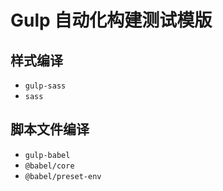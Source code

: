 # Gulp 自动化构建测试模版

## 样式编译

- `gulp-sass`
- `sass`

## 脚本文件编译

- `gulp-babel`
- `@babel/core`
- `@babel/preset-env`
